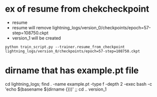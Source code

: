 
# ex of resume from chekcheckpoint

- resume
- resume will remove lightning_logs/version_0/checkpoints/epoch=57-step=108750.ckpt
- version_1 will be created
```
python train_script.py --trainer.resume_from_checkpoint lightning_logs/version_0/checkpoints/epoch=57-step=108750.ckpt
```


# dirname that has example.pt file
cd lightning_logs; find . -name example.pt -type f -depth 2 -exec bash -c 'echo $(basename $(dirname {}))' \;; cd ..
version_1


